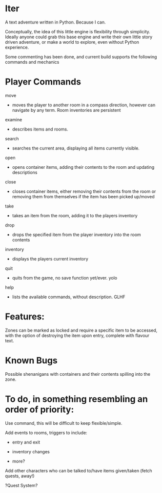 # Iter
A text adventure written in Python. Because I can.

Conceptually, the idea of this little engine is flexibility through simplicity. Ideally anyone could grab this base engine and write their own little story driven adventure, or make a world to explore, even without Python experience.

Some commenting has been done, and current build supports the following commands and mechanics

# Player Commands
move 
- moves the player to another room in a compass direction, however can navigate by any term. Room inventories are persistent

examine 
- describes items and rooms.

search 
- searches the current area, displaying all items currently visible.

open 
- opens container items, adding their contents to the room and updating descriptions

close 
- closes container items, either removing their contents from the room or removing them from themselves if the item has been picked up/moved

take 
- takes an item from the room, adding it to the players inventory

drop 
- drops the specified item from the player inventory into the room contents

inventory 
- displays the players current inventory

quit 
- quits from the game, no save function yet/ever. yolo

help 
- lists the available commands, without description. GLHF

# Features:
Zones can be marked as locked and require a specific item to be accessed, with the option of destroying the item upon entry, complete with flavour text.

# Known Bugs

Possible shenanigans with containers and their contents spilling into the zone.

# To do, in something resembling an order of priority:
Use command, this will be difficult to keep flexible/simple.

Add events to rooms, triggers to include:

- entry and exit
  
- inventory changes
  
- more?
  
Add other characters who can be talked to/have items given/taken (fetch quests, away!)

?Quest System?

